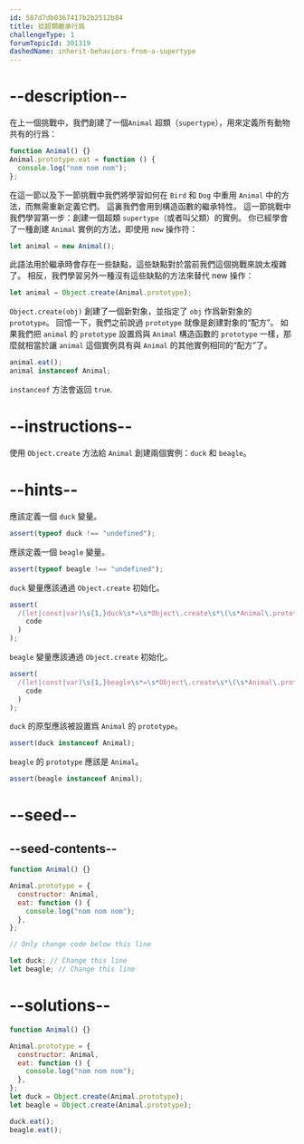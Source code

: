 ```yaml
---
id: 587d7db0367417b2b2512b84
title: 從超類繼承行爲
challengeType: 1
forumTopicId: 301319
dashedName: inherit-behaviors-from-a-supertype
---
```


# --description--

在上一個挑戰中，我們創建了一個`Animal` 超類（`supertype`），用來定義所有動物共有的行爲：

```js
function Animal() {}
Animal.prototype.eat = function () {
  console.log("nom nom nom");
};
```

在這一節以及下一節挑戰中我們將學習如何在 `Bird` 和 `Dog` 中重用 `Animal` 中的方法，而無需重新定義它們。 這裏我們會用到構造函數的繼承特性。 這一節挑戰中我們學習第一步：創建一個超類 `supertype`（或者叫父類）的實例。 你已經學會了一種創建 `Animal` 實例的方法，即使用 `new` 操作符：

```js
let animal = new Animal();
```

此語法用於繼承時會存在一些缺點，這些缺點對於當前我們這個挑戰來說太複雜了。 相反，我們學習另外一種沒有這些缺點的方法來替代 new 操作：

```js
let animal = Object.create(Animal.prototype);
```

`Object.create(obj)` 創建了一個新對象，並指定了 `obj` 作爲新對象的 `prototype`。 回憶一下，我們之前說過 `prototype` 就像是創建對象的“配方”。 如果我們把 `animal` 的 `prototype` 設置爲與 `Animal` 構造函數的 `prototype` 一樣，那麼就相當於讓 `animal` 這個實例具有與 `Animal` 的其他實例相同的“配方”了。

```js
animal.eat();
animal instanceof Animal;
```

`instanceof` 方法會返回 `true`.

# --instructions--

使用 `Object.create` 方法給 `Animal` 創建兩個實例：`duck` 和 `beagle`。

# --hints--

應該定義一個 `duck` 變量。

```js
assert(typeof duck !== "undefined");
```

應該定義一個 `beagle` 變量。

```js
assert(typeof beagle !== "undefined");
```

`duck` 變量應該通過 `Object.create` 初始化。

```js
assert(
  /(let|const|var)\s{1,}duck\s*=\s*Object\.create\s*\(\s*Animal\.prototype\s*\)\s*/.test(
    code
  )
);
```

`beagle` 變量應該通過 `Object.create` 初始化。

```js
assert(
  /(let|const|var)\s{1,}beagle\s*=\s*Object\.create\s*\(\s*Animal\.prototype\s*\)\s*/.test(
    code
  )
);
```

`duck` 的原型應該被設置爲 `Animal` 的 `prototype`。

```js
assert(duck instanceof Animal);
```

`beagle` 的 `prototype` 應該是 `Animal`。

```js
assert(beagle instanceof Animal);
```

# --seed--

## --seed-contents--

```js
function Animal() {}

Animal.prototype = {
  constructor: Animal,
  eat: function () {
    console.log("nom nom nom");
  },
};

// Only change code below this line

let duck; // Change this line
let beagle; // Change this line
```

# --solutions--

```js
function Animal() {}

Animal.prototype = {
  constructor: Animal,
  eat: function () {
    console.log("nom nom nom");
  },
};
let duck = Object.create(Animal.prototype);
let beagle = Object.create(Animal.prototype);

duck.eat();
beagle.eat();
```
